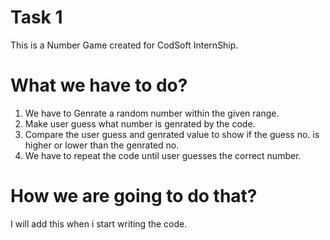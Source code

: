 # Task 1
This is a Number Game created for CodSoft InternShip.
# What we have to do?
1. We have to Genrate a random number within the given range.
2. Make user guess what number is genrated by the code.
3. Compare the user guess and genrated value to show if the guess no. is higher or lower than the genrated no.
4. We have to repeat the code until user guesses the correct number.

# How we are going to do that?
I will add this when i start writing the code.
